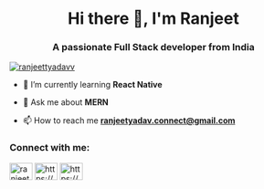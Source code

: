 
<h1 align="center">Hi there 👋, I'm Ranjeet</h1>
<h3 align="center">A passionate Full Stack developer from India</h3>



<p align="centre"> <a href="https://twitter.com/ranjeettyadavv" target="blank"><img src="https://img.shields.io/twitter/follow/ranjeettyadavv?logo=twitter&style=for-the-badge" alt="ranjeettyadavv" /></a> </p>

- 🌱 I’m currently learning **React Native**

- 💬 Ask me about **MERN**

- 📫 How to reach me **ranjeetyadav.connect@gmail.com**

<h3 align="centre">Connect with me:</h3>
<p align="left">
<a href="https://twitter.com/ranjeettyadavv" target="blank"><img align="center" src="https://raw.githubusercontent.com/rahuldkjain/github-profile-readme-generator/master/src/images/icons/Social/twitter.svg" alt="ranjeettyadavv" height="30" width="40" /></a>
<a href="https://linkedin.com/in/https://www.linkedin.com/in/ranjeetyaddav/" target="blank"><img align="center" src="https://raw.githubusercontent.com/rahuldkjain/github-profile-readme-generator/master/src/images/icons/Social/linked-in-alt.svg" alt="https://www.linkedin.com/in/ranjeetyaddav/" height="30" width="40" /></a>
<a href="https://instagram.com/https://www.instagram.com/ranjeetyaddav/" target="blank"><img align="center" src="https://raw.githubusercontent.com/rahuldkjain/github-profile-readme-generator/master/src/images/icons/Social/instagram.svg" alt="https://www.instagram.com/ranjeetyaddav/" height="30" width="40" /></a>
</p>

